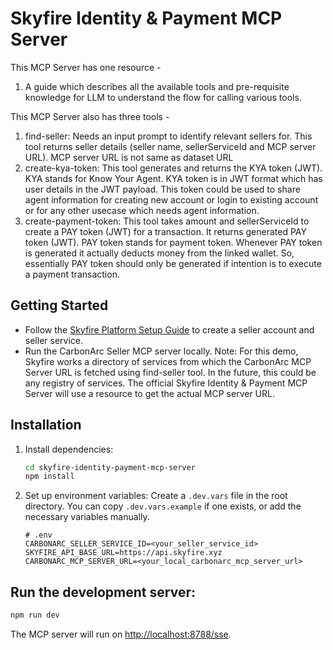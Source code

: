 # Skyfire Identity & Payment MCP Server

This MCP Server has one resource - 
1. A guide which describes all the available tools and pre-requisite knowledge for LLM to understand the flow for calling various tools.

This MCP Server also has three tools - 
1. find-seller: Needs an input prompt to identify relevant sellers for. This tool returns seller details (seller name, sellerServiceId and MCP server URL). MCP server URL is not same as dataset URL
2. create-kya-token: This tool generates and returns the KYA token (JWT). KYA stands for Know Your Agent. KYA token is in JWT format which has user details in the JWT payload. This token could be used to share agent information for creating new account or login to existing account or for any other usecase which needs agent information.
3. create-payment-token: This tool takes amount and sellerServiceId to create a PAY token (JWT) for a transaction. It returns generated PAY token (JWT). PAY token stands for payment token. Whenever PAY token is generated it actually deducts money from the linked wallet. So, essentially PAY token should only be generated if intention is to execute a payment transaction.

## Getting Started

- Follow the [Skyfire Platform Setup Guide](https://docs.skyfire.xyz/docs/introduction) to create a seller account and seller service.
- Run the CarbonArc Seller MCP server locally. 
Note: 
For this demo, Skyfire works a directory of services from which the CarbonArc MCP Server URL is fetched using find-seller tool. In the future, this could be any registry of services. The official Skyfire Identity & Payment MCP Server will use a resource to get the actual MCP server URL.

## Installation

1.  Install dependencies:
    ```bash
    cd skyfire-identity-payment-mcp-server
    npm install
    ```
2.  Set up environment variables:
    Create a `.dev.vars` file in the root directory. You can copy `.dev.vars.example` if one exists, or add the necessary variables manually.

    ```
    # .env
    CARBONARC_SELLER_SERVICE_ID=<your_seller_service_id>
    SKYFIRE_API_BASE_URL=https://api.skyfire.xyz
    CARBONARC_MCP_SERVER_URL=<your_local_carbonarc_mcp_server_url>
    ```

## Run the development server:

```bash
npm run dev
```

The MCP server will run on [http://localhost:8788/sse](http://localhost:8788/sse).